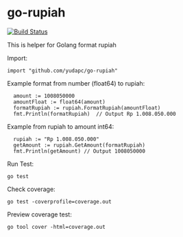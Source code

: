 # go-rupiah

[![Build Status](https://travis-ci.com/yudapc/go-rupiah.svg?branch=master)](https://travis-ci.com/yudapc/go-rupiah)

This is helper for Golang format rupiah

Import:

```
import "github.com/yudapc/go-rupiah"
```

Example format from number (float64) to rupiah:

```
  amount := 1008050000
  amountFloat := float64(amount)
  formatRupiah := rupiah.FormatRupiah(amountFloat)
  fmt.Println(formatRupiah)  // Output Rp 1.008.050.000
```

Example from rupiah to amount int64:

```
  rupiah := "Rp 1.008.050.000"
  getAmount := rupiah.GetAmount(formatRupiah)
  fmt.Println(getAmount) // Output 1008050000
```

Run Test:

```
go test
```

Check coverage:

```
go test -coverprofile=coverage.out
```

Preview coverage test:

```
go tool cover -html=coverage.out
```
